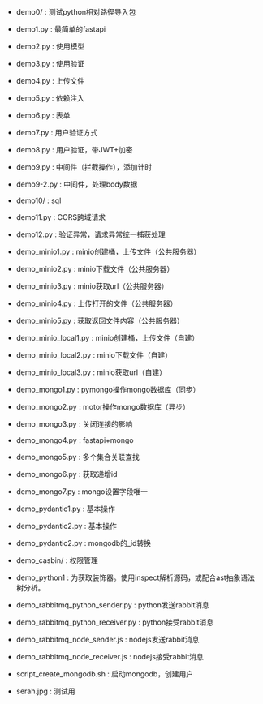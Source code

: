 
- demo0/ : 测试python相对路径导入包
- demo1.py : 最简单的fastapi
- demo2.py : 使用模型
- demo3.py : 使用验证
- demo4.py : 上传文件
- demo5.py : 依赖注入
- demo6.py : 表单
- demo7.py : 用户验证方式
- demo8.py : 用户验证，带JWT+加密
- demo9.py : 中间件（拦截操作），添加计时
- demo9-2.py : 中间件，处理body数据
- demo10/ : sql
- demo11.py : CORS跨域请求
- demo12.py : 验证异常，请求异常统一捕获处理
- demo_minio1.py : minio创建桶，上传文件（公共服务器）
- demo_minio2.py : minio下载文件（公共服务器）
- demo_minio3.py : minio获取url（公共服务器）
- demo_minio4.py : 上传打开的文件（公共服务器）
- demo_minio5.py : 获取返回文件内容（公共服务器）
- demo_minio_local1.py : minio创建桶，上传文件（自建）
- demo_minio_local2.py : minio下载文件（自建）
- demo_minio_local3.py : minio获取url（自建）
- demo_mongo1.py : pymongo操作mongo数据库（同步）
- demo_mongo2.py : motor操作mongo数据库（异步）
- demo_mongo3.py : 关闭连接的影响
- demo_mongo4.py : fastapi+mongo
- demo_mongo5.py : 多个集合关联查找
- demo_mongo6.py : 获取递增id
- demo_mongo7.py : mongo设置字段唯一
- demo_pydantic1.py : 基本操作
- demo_pydantic2.py : 基本操作
- demo_pydantic2.py : mongodb的_id转换
- demo_casbin/ : 权限管理
- demo_python1 : 为获取装饰器。使用inspect解析源码，或配合ast抽象语法树分析。
- demo_rabbitmq_python_sender.py : python发送rabbit消息
- demo_rabbitmq_python_receiver.py : python接受rabbit消息
- demo_rabbitmq_node_sender.js : nodejs发送rabbit消息
- demo_rabbitmq_node_receiver.js : nodejs接受rabbit消息


- script_create_mongodb.sh : 启动mongodb，创建用户
- serah.jpg : 测试用
